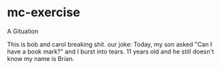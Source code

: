 # mc-exercise
A Gituation 

This is bob and carol breaking shit. 
our joke: Today, my son asked "Can I have a book mark?" and I burst into tears. 11 years old and he still doesn't know my name is Brian.